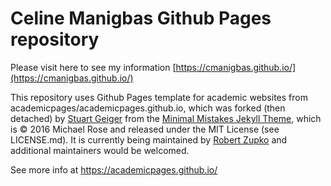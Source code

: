 # Celine Manigbas Github Pages repository 
Please visit here to see my information [https://cmanigbas.github.io/](https://cmanigbas.github.io/)

This repository uses Github Pages template for academic websites from academicpages/academicpages.github.io, which was forked (then detached) by [Stuart Geiger](https://github.com/staeiou) from the [Minimal Mistakes Jekyll Theme](https://mmistakes.github.io/minimal-mistakes/), which is © 2016 Michael Rose and released under the MIT License (see LICENSE.md). It is currently being maintained by [Robert Zupko](https://github.com/rjzupkoii) and additional maintainers would be welcomed.

See more info at https://academicpages.github.io/
